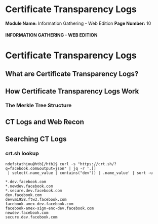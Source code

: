 <!--
 // Platform: Academy
// URL: https://academy.hackthebox.com/module/144/section/1258
// Platform Version: V1
// Module ID: 144
// Module Name: Information Gathering - Web Edition
// Module Difficulty: Easy
// Section ID: 1258
// Section Title: Certificate Transparency Logs
// Page Title: Information Gathering - Web Edition
// Page Number: 10
-->

# Certificate Transparency Logs

**Module Name:** Information Gathering - Web Edition **Page Number:** 10

#### INFORMATION GATHERING - WEB EDITION

# Certificate Transparency Logs

## What are Certificate Transparency Logs?

## How Certificate Transparency Logs Work

### The Merkle Tree Structure

## CT Logs and Web Recon

## Searching CT Logs

### crt.sh lookup

``` shell-session
ndefstathiou@htb[/htb]$ curl -s "https://crt.sh/?q=facebook.com&output=json" | jq -r '.[]
 | select(.name_value | contains("dev")) | .name_value' | sort -u
 
*.dev.facebook.com
*.newdev.facebook.com
*.secure.dev.facebook.com
dev.facebook.com
devvm1958.ftw3.facebook.com
facebook-amex-dev.facebook.com
facebook-amex-sign-enc-dev.facebook.com
newdev.facebook.com
secure.dev.facebook.com
```

####